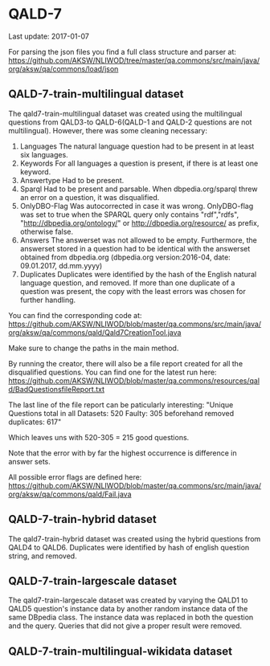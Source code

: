 # QALD-7
Last update: 2017-01-07

For parsing the json files you find a full class structure and parser at:
https://github.com/AKSW/NLIWOD/tree/master/qa.commons/src/main/java/org/aksw/qa/commons/load/json


## QALD-7-train-multilingual dataset
The qald7-train-multilingual dataset was created using the multilingual questions from QALD3-to QALD-6(QALD-1 and QALD-2 questions are not multilingual). However, there was some cleaning necessary:
	
1. Languages
	The natural language question had to be present in at least six languages.
2. Keywords
	For all languages a question is present, if there is at least one keyword.
3. Answertype
	Had to be present.
4. Sparql
	Had to be present and parsable. 
	When dbpedia.org/sparql threw an error on a question, it was disqualified.
5. OnlyDBO-Flag
	Was autocorrected in case it was wrong. 
	OnlyDBO-flag was set to true when the SPARQL query only contains "rdf","rdfs", "http://dbpedia.org/ontology/" or	http://dbpedia.org/resource/ as prefix, otherwise false.
6. Answers
	The answerset was not allowed to be empty. Furthermore, the answerset stored in a question had to be identical with 
	the answerset obtained from dbpedia.org (dbpedia.org version:2016-04, date: 09.01.2017, dd.mm.yyyy)
7. Duplicates 
	Duplicates were identified by the hash of the English natural language question, and removed. If more than one duplicate of a question was present, the copy with the least errors was chosen for further handling.
		
You can find the corresponding code at:
https://github.com/AKSW/NLIWOD/blob/master/qa.commons/src/main/java/org/aksw/qa/commons/qald/Qald7CreationTool.java

Make sure to change the paths in the main method.

By running the creator, there will also be a file report created for all the disqualified questions.
You can find one for the latest run here:
https://github.com/AKSW/NLIWOD/blob/master/qa.commons/resources/qald/BadQuestionsfileReport.txt

The last line of the file report can be paticularly interesting:
"Unique Questions total in all Datasets: 520 Faulty: 305 beforehand removed duplicates: 617"

Which leaves uns with 520-305 = 215 good questions.

Note that the error with by far the highest occurrence is difference in answer sets. 

All possible error flags are defined here:
https://github.com/AKSW/NLIWOD/blob/master/qa.commons/src/main/java/org/aksw/qa/commons/qald/Fail.java

## QALD-7-train-hybrid dataset
The qald7-train-hybrid dataset was created using the hybrid questions from QALD4 to QALD6.
Duplicates were identified by hash of english question string, and removed.

## QALD-7-train-largescale dataset
The qald7-train-largescale dataset was created by varying the QALD1 to QALD5 question's instance data by another random instance data of the same DBpedia class. The instance data was replaced in both the question and the query. Queries that did not give a proper result were removed.

## QALD-7-train-multilingual-wikidata dataset
